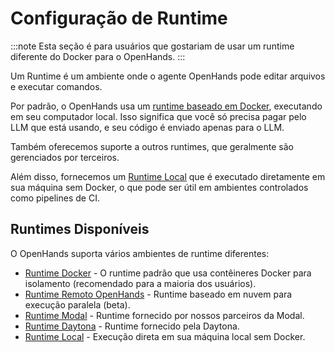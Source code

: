 # Configuração de Runtime

:::note
Esta seção é para usuários que gostariam de usar um runtime diferente do Docker para o OpenHands.
:::

Um Runtime é um ambiente onde o agente OpenHands pode editar arquivos e executar
comandos.

Por padrão, o OpenHands usa um [runtime baseado em Docker](./runtimes/docker), executando em seu computador local.
Isso significa que você só precisa pagar pelo LLM que está usando, e seu código é enviado apenas para o LLM.

Também oferecemos suporte a outros runtimes, que geralmente são gerenciados por terceiros.

Além disso, fornecemos um [Runtime Local](./runtimes/local) que é executado diretamente em sua máquina sem Docker,
o que pode ser útil em ambientes controlados como pipelines de CI.

## Runtimes Disponíveis

O OpenHands suporta vários ambientes de runtime diferentes:

- [Runtime Docker](./runtimes/docker.md) - O runtime padrão que usa contêineres Docker para isolamento (recomendado para a maioria dos usuários).
- [Runtime Remoto OpenHands](./runtimes/remote.md) - Runtime baseado em nuvem para execução paralela (beta).
- [Runtime Modal](./runtimes/modal.md) - Runtime fornecido por nossos parceiros da Modal.
- [Runtime Daytona](./runtimes/daytona.md) - Runtime fornecido pela Daytona.
- [Runtime Local](./runtimes/local.md) - Execução direta em sua máquina local sem Docker.
